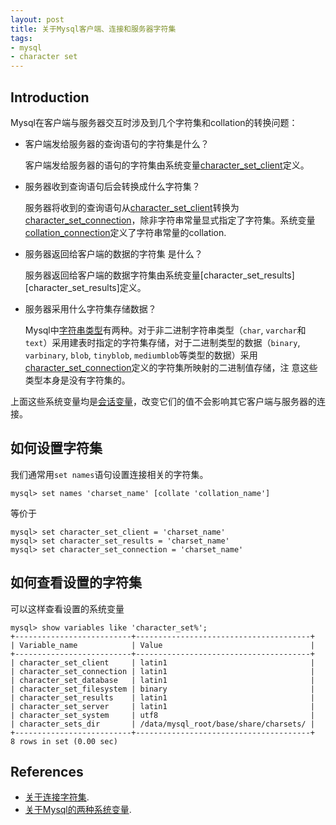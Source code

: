 ```yaml
---
layout: post
title: 关于Mysql客户端、连接和服务器字符集
tags:
- mysql
- character set
---
```


## Introduction

Mysql在客户端与服务器交互时涉及到几个字符集和collation的转换问题：

*  客户端发给服务器的查询语句的字符集是什么？
   
   客户端发给服务器的语句的字符集由系统变量[character_set_client][character_set_client]定义。

*  服务器收到查询语句后会转换成什么字符集？

   服务器将收到的查询语句从[character_set_client][character_set_client]转换为
   [character_set_connection][character_set_connection]，除非字符串常量显式指定了字符集。系统变量
   [collation_connection][collation_connection]定义了字符串常量的collation.

*  服务器返回给客户端的数据的字符集 是什么？
   
   服务器返回给客户端的数据字符集由系统变量[character_set_results][character_set_results]定义。

*  服务器采用什么字符集存储数据？

   Mysql中[字符串类型](http://dev.mysql.com/doc/refman/5.5/en/string-types.html)有两种。对于非二进制字符串类型（`char`,
   `varchar`和`text`）采用建表时指定的字符集存储，对于二进制类型的数据（`binary`, `varbinary`, `blob`, `tinyblob`,
   `mediumblob`等类型的数据）采用[character_set_connection][character_set_connection]定义的字符集所映射的二进制值存储，注
   意这些类型本身是没有字符集的。
   
上面这些系统变量均是[会话变量](http://dev.mysql.com/doc/refman/5.0/en/using-system-variables.html)，改变它们的值不会影响其它客户端与服务器的连接。

## 如何设置字符集

我们通常用`set names`语句设置连接相关的字符集。

    mysql> set names 'charset_name' [collate 'collation_name']

等价于

    mysql> set character_set_client = 'charset_name'
    mysql> set character_set_results = 'charset_name'
    mysql> set character_set_connection = 'charset_name'

## 如何查看设置的字符集

可以这样查看设置的系统变量

    mysql> show variables like 'character_set%';
    +--------------------------+---------------------------------------+
    | Variable_name            | Value                                 |
    +--------------------------+---------------------------------------+
    | character_set_client     | latin1                                | 
    | character_set_connection | latin1                                | 
    | character_set_database   | latin1                                | 
    | character_set_filesystem | binary                                | 
    | character_set_results    | latin1                                | 
    | character_set_server     | latin1                                | 
    | character_set_system     | utf8                                  | 
    | character_sets_dir       | /data/mysql_root/base/share/charsets/ | 
    +--------------------------+---------------------------------------+
    8 rows in set (0.00 sec)

## References

*  [关于连接字符集](http://dev.mysql.com/doc/refman/5.5/en/charset-connection.html).
*  [关于Mysql的两种系统变量](http://dev.mysql.com/doc/refman/5.0/en/using-system-variables.html).

[character_set_client]: http://dev.mysql.com/doc/refman/5.5/en/server-system-variables.html#sysvar_character_set_client
[character_set_connection]: http://dev.mysql.com/doc/refman/5.5/en/server-system-variables.html#sysvar_character_set_connection
[character_set_server]: http://dev.mysql.com/doc/refman/5.5/en/server-system-variables.html#sysvar_character_set_server
[collation_connection]: http://dev.mysql.com/doc/refman/5.5/en/server-system-variables.html#sysvar_collation_connection
